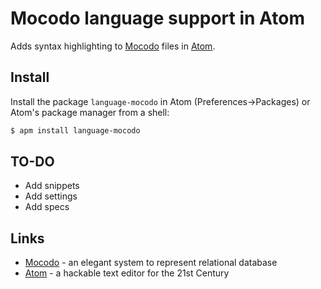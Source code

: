 # Mocodo language support in Atom

Adds syntax highlighting to [Mocodo](https://github.com/laowantong/mocodo/) files in [Atom](http://atom.io/).

## Install

Install the package `language-mocodo` in Atom (Preferences->Packages) or Atom's package manager from a shell:

```bash
$ apm install language-mocodo
```

## TO-DO

* Add snippets
* Add settings
* Add specs

## Links

* [Mocodo](https://github.com/laowantong/mocodo/) - an elegant system to represent relational database
* [Atom](http://atom.io/) - a hackable text editor for the 21st Century
